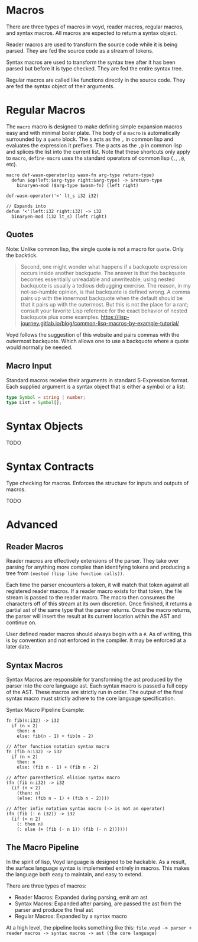 # Macros

There are three types of macros in voyd, reader macros, regular macros, and
syntax macros. All macros are expected to return a syntax object.

Reader macros are used to transform the source code while it is being parsed.
They are fed the source code as a stream of tokens.

Syntax macros are used to transform the syntax tree after it has been parsed but
before it is type checked. They are fed the entire syntax tree.

Regular macros are called like functions directly in the source code. They are
fed the syntax object of their arguments.

# Regular Macros

The `macro` macro is designed to make defining simple expansion macros easy and
with minimal boiler plate. The body of a `macro` is automatically surrounded by
a `quote` block. The `$` acts as the `,` in common lisp and evaluates the
expression it prefixes. The `@` acts as the `,@` in common lisp and splices the
list into the current list. Note that these shortcuts only apply to `macro`,
`define-macro` uses the standard operators of common lisp (`,`, `,@`, etc).

```voyd
macro def-wasm-operator(op wasm-fn arg-type return-type)
  defun $op(left:$arg-type right:$arg-type) -> $return-type
    binaryen-mod ($arg-type $wasm-fn) (left right)

def-wasm-operator('<' lt_s i32 i32)

// Expands into
defun '<'(left:i32 right:i32) -> i32
  binaryen-mod (i32 lt_s) (left right)
```

## Quotes

Note: Unlike common lisp, the single quote is not a macro for `quote`. Only the
backtick.

> Second, one might wonder what happens if a backquote expression occurs inside
> another backquote. The answer is that the backquote becomes essentially
> unreadable and unwriteable; using nested backquote is usually a tedious
> debugging exercise. The reason, in my not-so-humble opinion, is that backquote
> is defined wrong. A comma pairs up with the innermost backquote when the
> default should be that it pairs up with the outermost. But this is not the
> place for a rant; consult your favorite Lisp reference for the exact behavior
> of nested backquote plus some examples.
> https://lisp-journey.gitlab.io/blog/common-lisp-macros-by-example-tutorial/

Voyd follows the suggestion of this website and pairs commas with the outermost
backquote. Which allows one to use a backquote where a quote would normally be
needed.

## Macro Input

Standard macros receive their arguments in standard S-Expression format. Each supplied argument
is a syntax object that is either a symbol or a list:

```ts
type Symbol = string | number;
type List = Symbol[];
```

# Syntax Objects

TODO

# Syntax Contracts

Type checking for macros. Enforces the structure for inputs and outputs of
macros.

TODO

# Advanced

## Reader Macros

Reader macros are effectively extensions of the parser. They take over parsing
for anything more complex than identifying tokens and producing a tree from
`(nested (lisp like function calls))`.

Each time the parser encounters a token, it will match that token against all
registered reader macros. If a reader macro exists for that token, the file
stream is passed to the reader macro. The macro then consumes the characters off
of this stream at its own discretion. Once finished, it returns a partial ast of
the same type that the parser returns. Once the macro returns, the parser will
insert the result at its current location within the AST and continue on.

User defined reader macros should always begin with a `#`. As of writing, this
is by convention and not enforced in the compiler. It may be enforced at a later
date.

## Syntax Macros

Syntax Macros are responsible for transforming the ast produced by the parser
into the core language ast. Each syntax macro is passed a full copy of the AST.
These macros are strictly run in order. The output of the final syntax macro
must strictly adhere to the core language specification.

Syntax Macro Pipeline Example:

```voyd
fn fib(n:i32) -> i32
  if (n < 2)
    then: n
    else: fib(n - 1) + fib(n - 2)

// After function notation syntax macro
fn (fib n:i32) -> i32
  if (n < 2)
    then: n
    else: (fib n - 1) + (fib n - 2)

// After parenthetical elision syntax macro
(fn (fib n:i32) -> i32
  (if (n < 2)
    (then: n)
    (else: (fib n - 1) + (fib n - 2))))

// After infix notation syntax macro (-> is not an operator)
(fn (fib (: n i32)) -> i32
  (if (< n 2)
    (: then n)
    (: else (+ (fib (- n 1)) (fib (- n 2))))))
```

## The Macro Pipeline

In the spirit of lisp, Voyd language is designed to be hackable. As a result,
the surface language syntax is implemented entirely in macros. This makes the
language both easy to maintain, and easy to extend.

There are three types of macros:

-   Reader Macros: Expanded during parsing, emit am ast
-   Syntax Macros: Expanded after parsing, are passed the ast from the parser
  and produce the final ast
-   Regular Macros: Expanded by a syntax macro

At a high level, the pipeline looks something like this: `file.voyd -> parser +
reader macros -> syntax macros -> ast (the core language)`
